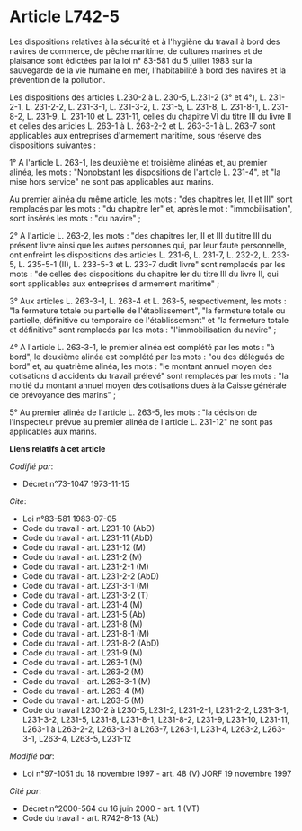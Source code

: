 # Article L742-5

Les dispositions relatives à la sécurité et à l'hygiène du travail à bord des navires de commerce, de pêche maritime, de
cultures marines et de plaisance sont édictées par la loi n° 83-581 du 5 juillet 1983 sur la sauvegarde de la vie humaine en
mer, l'habitabilité à bord des navires et la prévention de la pollution.

Les dispositions des articles L.230-2 à L. 230-5, L.231-2 (3° et 4°), L. 231-2-1, L. 231-2-2, L. 231-3-1, L. 231-3-2, L.
231-5, L. 231-8, L. 231-8-1, L. 231-8-2, L. 231-9, L. 231-10 et L. 231-11, celles du chapitre VI du titre III du livre II et
celles des articles L. 263-1 à L. 263-2-2 et L. 263-3-1 à L. 263-7 sont applicables aux entreprises d'armement maritime, sous
réserve des dispositions suivantes :

1° A l'article L. 263-1, les deuxième et troisième alinéas et, au premier alinéa, les mots : "Nonobstant les dispositions de
l'article L. 231-4", et "la mise hors service" ne sont pas applicables aux marins.

Au premier alinéa du même article, les mots : "des chapitres Ier, II et III" sont remplacés par les mots : "du chapitre Ier"
et, après le mot : "immobilisation", sont insérés les mots : "du navire" ;

2° A l'article L. 263-2, les mots : "des chapitres Ier, II et III du titre III du présent livre ainsi que les autres
personnes qui, par leur faute personnelle, ont enfreint les dispositions des articles L. 231-6, L. 231-7, L. 232-2, L. 233-5,
L. 235-5-1 (II), L. 233-5-3 et L. 233-7 dudit livre" sont remplacés par les mots : "de celles des dispositions du chapitre
Ier du titre III du livre II, qui sont applicables aux entreprises d'armement maritime" ;

3° Aux articles L. 263-3-1, L. 263-4 et L. 263-5, respectivement, les mots : "la fermeture totale ou partielle de
l'établissement", "la fermeture totale ou partielle, définitive ou temporaire de l'établissement" et "la fermeture totale et
définitive" sont remplacés par les mots : "l'immobilisation du navire" ;

4° A l'article L. 263-3-1, le premier alinéa est complété par les mots : "à bord", le deuxième alinéa est complété par les
mots : "ou des délégués de bord" et, au quatrième alinéa, les mots : "le montant annuel moyen des cotisations d'accidents du
travail prélevé" sont remplacés par les mots : "la moitié du montant annuel moyen des cotisations dues à la Caisse générale
de prévoyance des marins" ;

5° Au premier alinéa de l'article L. 263-5, les mots : "la décision de l'inspecteur prévue au premier alinéa de l'article L.
231-12" ne sont pas applicables aux marins.

**Liens relatifs à cet article**

_Codifié par_:

  - Décret n°73-1047 1973-11-15

_Cite_:

  - Loi n°83-581 1983-07-05
  - Code du travail - art. L231-10 (AbD)
  - Code du travail - art. L231-11 (AbD)
  - Code du travail - art. L231-12 (M)
  - Code du travail - art. L231-2 (M)
  - Code du travail - art. L231-2-1 (M)
  - Code du travail - art. L231-2-2 (AbD)
  - Code du travail - art. L231-3-1 (M)
  - Code du travail - art. L231-3-2 (T)
  - Code du travail - art. L231-4 (M)
  - Code du travail - art. L231-5 (Ab)
  - Code du travail - art. L231-8 (M)
  - Code du travail - art. L231-8-1 (M)
  - Code du travail - art. L231-8-2 (AbD)
  - Code du travail - art. L231-9 (M)
  - Code du travail - art. L263-1 (M)
  - Code du travail - art. L263-2 (M)
  - Code du travail - art. L263-3-1 (M)
  - Code du travail - art. L263-4 (M)
  - Code du travail - art. L263-5 (M)
  - Code du travail L230-2 à L230-5, L231-2, L231-2-1, L231-2-2, L231-3-1, L231-3-2, L231-5, L231-8, L231-8-1, L231-8-2, L231-9, L231-10, L231-11, L263-1 à L263-2-2, L263-3-1 à L263-7, L263-1, L231-4, L263-2, L263-3-1, L263-4, L263-5, L231-12

_Modifié par_:

  - Loi n°97-1051 du 18 novembre 1997 - art. 48 (V) JORF 19 novembre 1997

_Cité par_:

  - Décret n°2000-564 du 16 juin 2000 - art. 1 (VT)
  - Code du travail - art. R742-8-13 (Ab)
